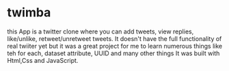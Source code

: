 # twimba
this App is a twitter clone where you can add tweets, view replies, like/unlike, retweet/unretweet tweets.
It doesn't have the full functionality of real twiiter yet but it was a great project for me to learn numerous things like teh for each, dataset attribute, UUID and many other things
It was built with Html,Css and JavaScript.

